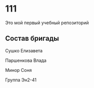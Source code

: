 # 111
Это мой первый учебный репозиторий
## Состав бригады
Сушко Елизавета 

Паршенкова Влада 

Минор Соня

Группа Эн2-41
